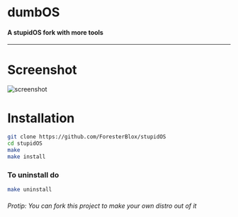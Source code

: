 # dumbOS

#### A stupidOS fork with more tools

---

# Screenshot

![screenshot](https://cdn.discordapp.com/attachments/874275632907968534/934660940878741504/Screen_Shot_2565-01-23_at_11.07.56.png)

# Installation

```bash
git clone https://github.com/ForesterBlox/stupidOS
cd stupidOS
make
make install
```

### To uninstall do

```bash
make uninstall
```

###### Protip: You can fork this project to make your own distro out of it
